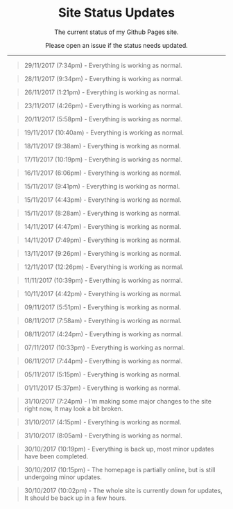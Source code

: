 <h1 align="center"> Site Status Updates </h1>
<p align="center"> The current status of my Github Pages site. </p>
<p align="center"> Please open an issue if the status needs updated. </p>

----

> 29/11/2017 (7:34pm) - Everything is working as normal.

> 28/11/2017 (9:34pm) - Everything is working as normal.

> 26/11/2017 (1:21pm) - Everything is working as normal.

> 23/11/2017 (4:26pm) - Everything is working as normal.

> 20/11/2017 (5:58pm) - Everything is working as normal.

> 19/11/2017 (10:40am) - Everything is working as normal.

> 18/11/2017 (9:38am) - Everything is working as normal.

> 17/11/2017 (10:19pm) - Everything is working as normal.

> 16/11/2017 (6:06pm) - Everything is working as normal.

> 15/11/2017 (9:41pm) - Everything is working as normal.

> 15/11/2017 (4:43pm) - Everything is working as normal.

> 15/11/2017 (8:28am) - Everything is working as normal.

> 14/11/2017 (4:47pm) - Everything is working as normal.

> 14/11/2017 (7:49pm) - Everything is working as normal.

> 13/11/2017 (9:26pm) - Everything is working as normal.

> 12/11/2017 (12:26pm) - Everything is working as normal.

> 11/11/2017 (10:39pm) - Everything is working as normal.

> 10/11/2017 (4:42pm) - Everything is working as normal.

> 09/11/2017 (5:51pm) - Everything is working as normal.

> 08/11/2017 (7:58am) - Everything is working as normal.

> 08/11/2017 (4:24pm) - Everything is working as normal.

> 07/11/2017 (10:33pm) - Everything is working as normal.

> 06/11/2017 (7:44pm) - Everything is working as normal.

> 05/11/2017 (5:15pm) - Everything is working as normal.

> 01/11/2017 (5:37pm) - Everything is working as normal.

> 31/10/2017 (7:24pm) - I'm making some major changes to the site right now, It may look a bit broken.

> 31/10/2017 (4:15pm) - Everything is working as normal.

> 31/10/2017 (8:05am) - Everything is working as normal.

> 30/10/2017 (10:19pm) - Everything is back up, most minor updates have been completed.

> 30/10/2017 (10:15pm) - The homepage is partially online, but is still undergoing minor updates.

> 30/10/2017 (10:02pm) - The whole site is currently down for updates, It should be back up in a few hours.
